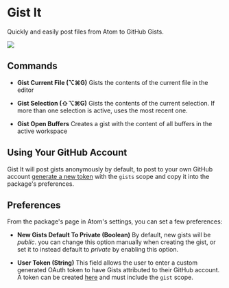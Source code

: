 # Gist It

Quickly and easily post files from Atom to GitHub Gists.

![](https://raw.github.com/rpowelll/gist-it/master/media/screencast.gif)

## Commands

- **Gist Current File (⌥⌘G)** Gists the contents of the current file in the editor

- **Gist Selection (⇧⌥⌘G)** Gists the contents of the current selection. If more
  than one selection is active, uses the most recent one.

- **Gist Open Buffers** Creates a gist with the content of all buffers in the active
  workspace

## Using Your GitHub Account

Gist It will post gists anonymously by default, to post to your own GitHub
account [generate a new token](https://github.com/settings/tokens/new) with the
`gists` scope and copy it into the package's preferences.

## Preferences

From the package's page in Atom's settings, you can set a few preferences:

- **New Gists Default To Private (Boolean)** By default, new gists will be
  _public_. you can change this option manually when creating the gist, or
  set it to instead default to _private_ by enabling this option.

- **User Token (String)** This field allows the user to enter a custom generated
  OAuth token to have Gists attributed to their GitHub account. A token can be
  created [here](https://github.com/settings/tokens/new) and must include the
  `gist` scope.
